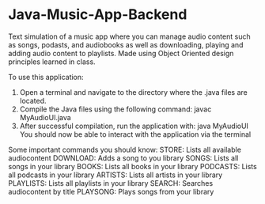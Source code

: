 # Java-Music-App-Backend
Text simulation of a music app where you can manage audio content such as songs, podasts, and audiobooks as well as downloading, playing and adding audio content to playlists. Made using Object Oriented design principles learned in class.

To use this application:
1. Open a terminal and navigate to the directory where the .java files are located.
2. Compile the Java files using the following command:
    javac MyAudioUI.java
3. After successful compilation, run the application with:
java MyAudioUI
You should now be able to interact with the application via the terminal

Some important commands you should know:
  STORE: Lists all available audiocontent
  DOWNLOAD: Adds a song to you library
  SONGS: Lists all songs in your library
  BOOKS: Lists all books in your library
  PODCASTS: Lists all podcasts in your library
  ARTISTS: Lists all artists in your library
  PLAYLISTS: Lists all playlists in your library
  SEARCH: Searches audiocontent by title
  PLAYSONG: Plays songs from your library
  
  
  
